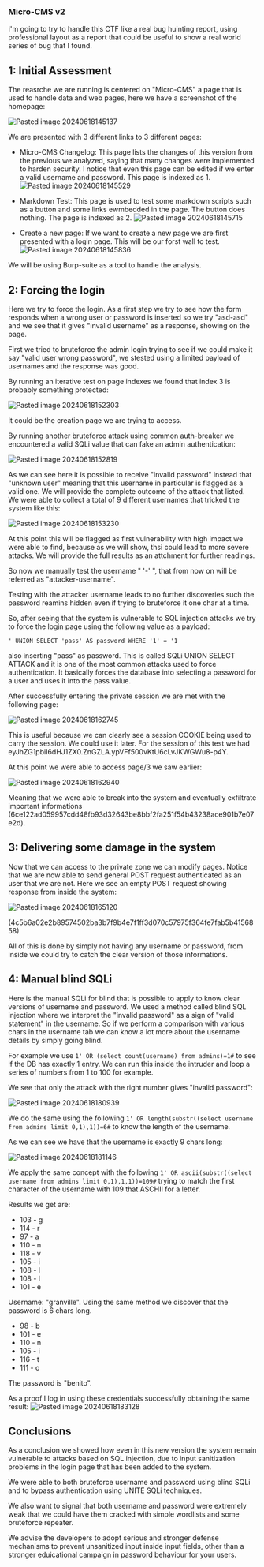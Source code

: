 ### Micro-CMS v2

I'm going to try to handle this CTF like a real bug huinting report, using professional layout as a report that could be useful to show a real world series of bug that I found. 

## 1: Initial Assessment

The reasrche we are running is centered on "Micro-CMS" a page that is used to handle data and web pages, here we have a screenshot of the homepage:

![Pasted image 20240618145137](https://github.com/RBraga-droid/hacker101-CTFs/assets/62329743/b4c71f79-a807-471f-bed4-7b6d0a289fb8)


We are presented with 3 different links to 3 different pages:

- Micro-CMS Changelog: This page lists the changes of this version from the previous we analyzed, saying that many changes were implemented to harden security. I notice that even this page can be edited if we enter a valid username and password. This page is indexed as 1. ![Pasted image 20240618145529](https://github.com/RBraga-droid/hacker101-CTFs/assets/62329743/59f55759-2b4b-4c26-9bf5-4febb3621166)

- Markdown Test: This page is used to test some markdown scripts such as a button and some links ewmbedded in the page. The button does nothing. The page is indexed as 2. ![Pasted image 20240618145715](https://github.com/RBraga-droid/hacker101-CTFs/assets/62329743/ff8e85f9-a593-46dd-8833-5b89e3d164d1)

- Create a new page: If we want to create a new page we are first presented with a login page. This will be our forst wall to test. ![Pasted image 20240618145836](https://github.com/RBraga-droid/hacker101-CTFs/assets/62329743/3bd5e559-fca2-4ef4-ae62-c7c005a108cb)


We will be using Burp-suite as a tool to handle the analysis. 

## 2: Forcing the login

Here we try to force the login. As a first step we try to see how the form responds when a wrong user or password is inserted so we try "asd-asd" and we see that it gives "invalid username" as a response, showing on the page. 

First we tried to bruteforce the admin login trying to see if we could make it say "valid user wrong password", we stested using a limited payload of usernames and the response was good. 

By running an iterative test on page indexes we found that index 3 is probably something protected:

![Pasted image 20240618152303](https://github.com/RBraga-droid/hacker101-CTFs/assets/62329743/18f24253-baff-4876-b90b-2c1a39d96d4c)


It could be the creation page we are trying to access. 

By running another bruteforce attack using common auth-breaker we encountered a valid SQLi value that can fake an admin authentication: 

![Pasted image 20240618152819](https://github.com/RBraga-droid/hacker101-CTFs/assets/62329743/3a604c40-9ef9-44ed-9d6c-d9685dea6ee9)


As we can see here it is possible to receive "invalid password" instead that "unknown user" meaning that this username in particular is flagged as a valid one. We will provide the complete outcome of the attack that listed. We were able to collect a total of 9 different usernames that tricked the system like this: 

![Pasted image 20240618153230](https://github.com/RBraga-droid/hacker101-CTFs/assets/62329743/e513b611-f980-44fd-bc3f-af37d1a4e0af)


At this point this will be flagged as first vulnerability with high impact we were able to find, because as we will show, thsi could lead to more severe attacks. We will provide the full results as an attchment for further readings. 

So now we manually test the username " '-' ", that from now on will be referred as "attacker-username". 

Testing with the attacker username leads to no further discoveries such the password reamins hidden even if trying to bruteforce it one char at a time. 

So, after seeing that the system is vulnerable to SQL injection attacks we try to force the login page using the following value as a payload:

``' UNION SELECT 'pass' AS password WHERE '1' = '1``

also inserting "pass" as password. This is called SQLi UNION SELECT ATTACK and it is one of the most common attacks used to force authentication. It basically forces the database into selecting a password for a user and uses it into the pass value. 

After successfully entering the private session we are met with the following page:

![Pasted image 20240618162745](https://github.com/RBraga-droid/hacker101-CTFs/assets/62329743/8b1b4000-54d0-492b-85c9-d249d31f267d)


This is useful because we can clearly see a session COOKIE being used to carry the session. We could use it later. For the session of this test we had eyJhZG1pbiI6dHJ1ZX0.ZnGZLA.ypVFf500vKtU6cLvJKWGWu8-p4Y. 

At this point we were able to access page/3 we saw earlier:

![Pasted image 20240618162940](https://github.com/RBraga-droid/hacker101-CTFs/assets/62329743/0871ed42-aa77-4df1-aec3-3b8a7feaaa50)


Meaning that we were able to break into the system and eventually exfiltrate important informations (6ce122ad059957cdd48fb93d32643be8bbf2fa251f54b43238ace901b7e07e2d). 

## 3: Delivering some damage in the system

Now that we can access to the private zone we can modify pages. Notice that we are now able to send general POST request authenticated as an user that we are not. Here we see an empty POST request showing response from inside the system: 

![Pasted image 20240618165120](https://github.com/RBraga-droid/hacker101-CTFs/assets/62329743/d512b89f-2309-4b6c-87d9-1bad36139f7b)


(4c5b6a02e2b89574502ba3b7f9b4e7f1ff3d070c57975f364fe7fab5b4156858)

All of this is done by simply not having any username or password, from inside we could try to catch the clear version of those informations. 

## 4: Manual blind SQLi

Here is the manual SQLi for blind that is possible to apply to know clear versions of username and password. We used a method called blind SQL injection where we interpret the "invalid password" as a sign of "valid statement" in the username. So if we perform a comparison with various chars in the username tab we can know a lot more about the username details by simply going blind. 

For example we use `1' OR (select count(username) from admins)=1#` to see if the DB has exactly 1 entry. We can run this inside the intruder and loop a series of numbers from 1 to 100 for example. 

We see that only the attack with the right number gives "invalid password":

![Pasted image 20240618180939](https://github.com/RBraga-droid/hacker101-CTFs/assets/62329743/1889baa2-e657-453a-8753-2dc1a0c56618)


We do the same using the following `1' OR length(substr((select username from admins limit 0,1),1))=6#` to know the length of the username. 

As we can see we have that the username is exactly 9 chars long: 

![Pasted image 20240618181146](https://github.com/RBraga-droid/hacker101-CTFs/assets/62329743/b50d8be5-ff2b-4be6-9d7d-6110d5466bc3)


We apply the same concept with the following `1' OR ascii(substr((select username from admins limit 0,1),1,1))=109#` trying to match the first character of the username with 109 that ASCHII for a letter. 

Results we get are:

- 103 - g
- 114 - r
- 97 - a
- 110 - n
- 118 - v
- 105 - i
- 108 - l
- 108 - l
- 101 - e

Username: "granville". Using the same method we discover that the password is 6 chars long. 

- 98 - b
- 101 - e
- 110 - n
- 105 - i
- 116 - t
- 111 - o

The password is "benito". 

As a proof I log in using these credentials successfully obtaining the same result: ![Pasted image 20240618183128](https://github.com/RBraga-droid/hacker101-CTFs/assets/62329743/5a12226d-7b4a-4d68-82f7-adc580073241)


## Conclusions

As a conclusion we showed how even in this new version the system remain vulnerable to attacks based on SQL injection, due to input sanitization problems in the login page that has been added to the system. 

We were able to both bruteforce username and password using blind SQLi and to bypass authentication using UNITE SQLi techniques. 

We also want to signal that both username and password were extremely weak that we could have them cracked with simple wordlists and some bruteforce repeater. 

We advise the developers to adopt serious and stronger defense mechanisms to prevent unsanitized input inside input fields, other than a stronger eduicational campaign in password behaviour for your users. 

